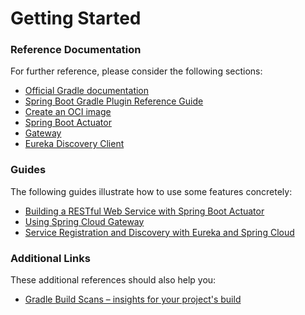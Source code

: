 # Getting Started

### Reference Documentation

For further reference, please consider the following sections:

* [Official Gradle documentation](https://docs.gradle.org)
* [Spring Boot Gradle Plugin Reference Guide](https://docs.spring.io/spring-boot/docs/3.1.1/gradle-plugin/reference/html/)
* [Create an OCI image](https://docs.spring.io/spring-boot/docs/3.1.1/gradle-plugin/reference/html/#build-image)
* [Spring Boot Actuator](https://docs.spring.io/spring-boot/docs/3.1.1/reference/htmlsingle/#actuator)
* [Gateway](https://docs.spring.io/spring-cloud-gateway/docs/current/reference/html/)
* [Eureka Discovery Client](https://docs.spring.io/spring-cloud-netflix/docs/current/reference/html/#service-discovery-eureka-clients)

### Guides

The following guides illustrate how to use some features concretely:

* [Building a RESTful Web Service with Spring Boot Actuator](https://spring.io/guides/gs/actuator-service/)
* [Using Spring Cloud Gateway](https://github.com/spring-cloud-samples/spring-cloud-gateway-sample)
* [Service Registration and Discovery with Eureka and Spring Cloud](https://spring.io/guides/gs/service-registration-and-discovery/)

### Additional Links

These additional references should also help you:

* [Gradle Build Scans – insights for your project's build](https://scans.gradle.com#gradle)

